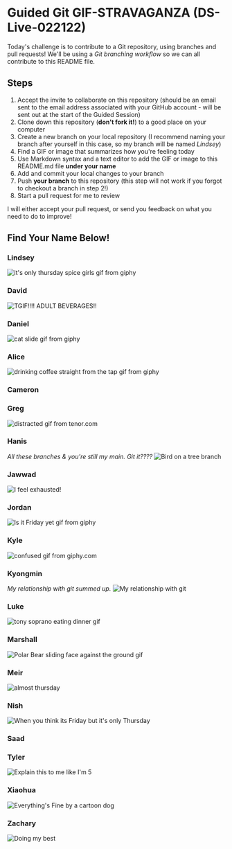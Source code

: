 # Guided Git GIF-STRAVAGANZA (DS-Live-022122)

Today's challenge is to contribute to a Git repository, using branches and pull requests! We'll be using a *Git branching workflow* so we can all contribute to this README file.

## Steps

1. Accept the invite to collaborate on this repository (should be an email sent to the email address associated with your GitHub account - will be sent out at the start of the Guided Session)
2. Clone down this repository (**don't fork it!**) to a good place on your computer
3. Create a new branch on your local repository (I recommend naming your branch after yourself in this case, so my branch will be named _Lindsey_)
4. Find a GIF or image that summarizes how you're feeling today
5. Use Markdown syntax and a text editor to add the GIF or image to this README.md file **under your name**
6. Add and commit your local changes to your branch
7. Push **your branch** to this repository (this step will not work if you forgot to checkout a branch in step 2!)
8. Start a pull request for me to review

I will either accept your pull request, or send you feedback on what you need to do to improve!

## Find Your Name Below!

### Lindsey

![it's only thursday spice girls gif from giphy](https://media.giphy.com/media/2AN8tynVUEkVRrpSEe/giphy.gif)

### David

![TGIF!!!!  ADULT BEVERAGES!!](https://media.giphy.com/media/AOgwrHx4o49v2ZisoR/giphy-downsized.gif)

### Daniel

![cat slide gif from giphy](https://media.giphy.com/media/3o85xqZZ20Sk51USTC/giphy.gif)

### Alice
![drinking coffee straight from the tap gif from giphy](https://media.giphy.com/media/3oriO04qxVReM5rJEA/giphy.gif)

### Cameron


### Greg
![distracted gif from tenor.com](https://c.tenor.com/FFu2r5pAGS0AAAAC/adhd-distracted.gif)

### Hanis
<i>All these branches & you're still my main. Git it????</i>
![Bird on a tree branch](https://media.giphy.com/media/E1Bs4Ml7VJtsY/giphy.gif)

### Jawwad
![I feel exhausted!](https://media.giphy.com/media/l1KVaj5UcbHwrBMqI/giphy-downsized.gif
)

### Jordan
![Is it Friday yet gif from giphy](https://media.giphy.com/media/sIXz0dfbPKg2xYy33S/giphy.gif)

### Kyle
![confused gif from giphy.com](https://media.giphy.com/media/4JVTF9zR9BicshFAb7/giphy-downsized.gif)

### Kyongmin
<i>My relationship with git summed up.</i>
![My relationship with git](https://media.giphy.com/media/jwKC0qlOoXmcLDB4vC/giphy-downsized.gif)

### Luke

![tony soprano eating dinner gif](https://media.giphy.com/media/bodHdFtqWbJDi/giphy.gif)

### Marshall

![Polar Bear sliding face against the ground gif](https://media.giphy.com/media/8uBI4YjfZWXlu/giphy.gif)

### Meir
![almost thursday](https://media.giphy.com/media/3o7aD7KLo6jJF4VBhS/giphy.gif)

### Nish
![When you think its Friday but it's only Thursday](https://media.giphy.com/media/XMKn7LELqTLvW/giphy.gif)

### Saad


### Tyler
![Explain this to me like I'm 5](https://media.giphy.com/media/5wWf7H89PisM6An8UAU/giphy-downsized.gif)

### Xiaohua
![Everything's Fine by a cartoon dog](https://media.giphy.com/media/QMHoU66sBXqqLqYvGO/giphy.gif)

### Zachary
![Doing my best](https://media.giphy.com/media/l46CyJmS9KUbokzsI/giphy-downsized.gif)
